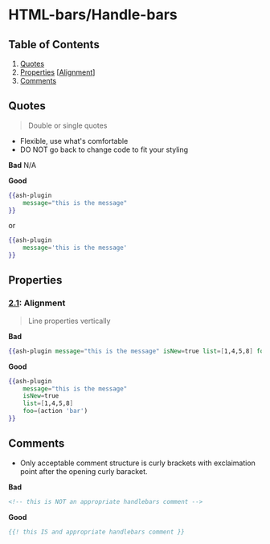 
# HTML-bars/Handle-bars

## Table of Contents
1. [Quotes](#quotes)
1. [Properties](#properties) [[Alignment](#properties--alignment)]
1. [Comments](#comments)

## Quotes
> Double or single quotes
* Flexible, use what's comfortable
* DO NOT go back to change code to fit your styling

**Bad**
N/A

**Good**
```handlebars
{{ash-plugin
	message="this is the message"
}}
```

or

```handlebars
{{ash-plugin
	message='this is the message'
}}
```
## Properties
<a name="properties--alignment"></a><a name="1.1"></a>
### [2.1](#properties--alignment): Alignment
> Line properties vertically

**Bad**
```handlebars
{{ash-plugin message="this is the message" isNew=true list=[1,4,5,8] foo=(action 'bar')}}
```

**Good**
```handlebars
{{ash-plugin
	message="this is the message"
	isNew=true
	list=[1,4,5,8]
	foo=(action 'bar')
}}
```
## Comments
* Only acceptable comment structure is curly brackets with exclaimation point after the opening curly baracket.

**Bad**
```handlebars
<!-- this is NOT an appropriate handlebars comment -->
```

**Good**
```handlebars
{{! this IS and appropriate handlebars comment }}
```

